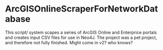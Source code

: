 # ArcGISOnlineScraperForNetworkDatabase
This script/ system scapes a series of ArcGIS Online and Enterprice portals and creates input CSV files for use in Neo4J. The project was a pet project, and therefore not fully finished. Might come in v2? who knows?
